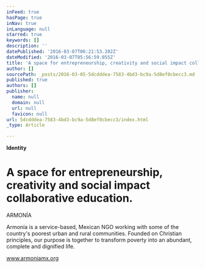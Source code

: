 ```yaml
---
inFeed: true
hasPage: true
inNav: true
inLanguage: null
starred: true
keywords: []
description: ''
datePublished: '2016-03-07T06:21:53.202Z'
dateModified: '2016-03-07T05:56:59.055Z'
title: 'A space for entrepreneurship, creativity and social impact collaborative education.'
author: []
sourcePath: _posts/2016-03-05-5dcdddea-7583-4bd3-bc9a-5d8ef0cbecc3.md
published: true
authors: []
publisher:
  name: null
  domain: null
  url: null
  favicon: null
url: 5dcdddea-7583-4bd3-bc9a-5d8ef0cbecc3/index.html
_type: Article

---
```

**Identity**

# A space for entrepreneurship, creativity and social impact collaborative education.

ARMONÍA

Armonía is a service-based, Mexican NGO working with some of the country's poorest urban and rural communities. Founded on Christian principles, our purpose is together to transform poverty into an abundant, complete and dignified life. 

www.armoniamx.org